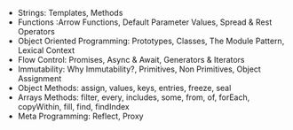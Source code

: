 - Strings: Templates, Methods
- Functions :Arrow Functions, Default Parameter Values, Spread & Rest Operators
- Object Oriented Programming: Prototypes, Classes, The Module Pattern, Lexical Context
- Flow Control: Promises, Async & Await, Generators & Iterators
- Immutability: Why Immutability?, Primitives, Non Primitives, Object Assignment
- Object Methods: assign, values, keys, entries, freeze, seal
- Arrays Methods: filter, every, includes, some, from, of, forEach, copyWithin, fill, find, findIndex
- Meta Programming: Reflect, Proxy
